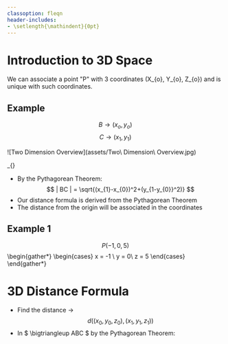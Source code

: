 ```yaml
---
classoption: fleqn
header-includes:
- \setlength{\mathindent}{0pt}
---
```


# Introduction to 3D Space

We can associate a point "P" with 3 coordinates (X_{o}, Y_{o}, Z_{o}) and is unique with such coordinates.

## Example


$$ B \rightarrow (x_{o}, y_{o}) $$
$$ C \rightarrow (x_{1}, y_{1}) $$ 


![Two Dimension Overview](assets/Two\ Dimension\ Overview.jpg)

_{}

- By the Pythagorean Theorem: $$ | BC | = \sqrt{(x_{1}-x_{0})^2+(y_{1-y_{0}}^2)} $$
- Our distance formula is derived from the Pythagorean Theorem
- The distance from the origin will be associated in the coordinates

## Example 1

$$ P(-1, 0, 5) $$
\begin{gather*}
\begin{cases}
x = -1 \\
y = 0\\
z = 5
\end{cases}
\end{gather*}

# 3D Distance Formula

- Find the distance &rarr; $$ d((x_{0}, y_{0}, z_{0}), (x_{1}, y_{1}, z_{1})) $$
- In $ \bigtriangleup ABC $ by the Pythagorean Theorem: 
